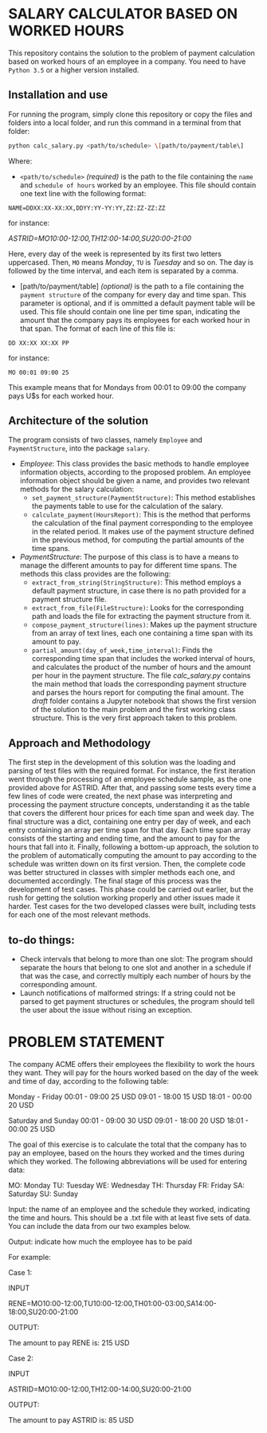 # SALARY CALCULATOR BASED ON WORKED HOURS

This repository contains the solution to the problem of payment calculation based on worked hours of an employee in a company. You need to have `Python 3.5` or a higher version installed.

## Installation and use
For running the program, simply clone this repository or copy the files and folders into a local folder, and run this command in a terminal from that folder:

```bash
python calc_salary.py <path/to/schedule> \[path/to/payment/table\]
```

Where:

* `<path/to/schedule>` *(required)* is the path to the file containing the `name` and `schedule of hours` worked by an employee. This file should contain one text line with the following format:
```
NAME=DDXX:XX-XX:XX,DDYY:YY-YY:YY,ZZ:ZZ-ZZ:ZZ
```
for instance:

*ASTRID=MO10:00-12:00,TH12:00-14:00,SU20:00-21:00*

Here, every day of the week is represented by its first two letters uppercased. Then, `MO` means *Monday*, `TU` is *Tuesday* and so on. The day is followed by the time interval, and each item is separated by a comma.
* \[path/to/payment/table\] *(optional)* is the path to a file containing the `payment structure` of the company for every day and time span. This parameter is optional, and if is ommitted a default payment table will be used. This file should contain one line per time span, indicating the amount that the company pays its employees for each worked hour in that span. The format of each line of this file is:
```
DD XX:XX XX:XX PP
```
for instance:
```
MO 00:01 09:00 25
```
This example means that for Mondays from 00:01 to 09:00 the company pays U$s for each worked hour.

## Architecture of the solution
The program consists of two classes, namely `Employee` and `PaymentStructure`, into the package `salary`.
* *Employee*: This class provides the basic methods to handle employee information objects, according to the proposed problem. An employee information object should be given a name, and provides two relevant methods for the salary calculation:
  + `set_payment_structure(PaymentStructure)`: This method establishes the payments table to use for the calculation of the salary.
  + `calculate_payment(HoursReport)`: This is the method that performs the calculation of the final payment corresponding to the employee in the related period. It makes use of the payment structure defined in the previous method, for computing the partial amounts of the time spans.
* *PaymentStructure*: The purpose of this class is to have a means to manage the different amounts to pay for different time spans. The methods this class provides are the following:
  + `extract_from_string(StringStructure)`: This method employs a default payment structure, in case there is no path provided for a payment structure file.
  + `extract_from_file(FileStructure)`: Looks for the corresponding path and loads the file for extracting the payment structure from it.
  + `compose_payment_structure(lines)`: Makes up the payment structure from an array of text lines, each one containing a time span with its amount to pay.
  + `partial_amount(day_of_week,time_interval)`: Finds the corresponding time span that includes the worked interval of hours, and calculates the product of the number of hours and the amount per hour in the payment structure.
The file *calc_salary.py* contains the main method that loads the corresponding payment structure and parses the hours report for computing the final amount.
The *draft* folder contains a Jupyter notebook that shows the first version of the solution to the main problem and the first working class structure. This is the very first approach taken to this problem.

## Approach and Methodology
The first step in the development of this solution was the loading and parsing of test files with the required format. For instance, the first iteration went through the processing of an employee schedule sample, as the one provided above for ASTRID. After that, and passing some tests every time a few lines of code were created, the next phase was interpreting and processing the payment structure concepts, understanding it as the table that covers the different hour prices for each time span and week day. The final structure was a dict, containing one entry per day of week, and each entry containing an array per time span for that day. Each time span array consists of the starting and ending time, and the amount to pay for the hours that fall into it.
Finally, following a bottom-up approach, the solution to the problem of automatically computing the amount to pay according to the schedule was written down on its first version. Then, the complete code was better structured in classes with simpler methods each one, and documented accordingly.
The final stage of this process was the development of test cases. This phase could be carried out earlier, but the rush for getting the solution working properly and other issues made it harder. Test cases for the two developed classes were built, including tests for each one of the most relevant methods.

## to-do things:
* Check intervals that belong to more than one slot: The program should separate the hours that belong to one slot and another in a schedule if that was the case, and correctly multiply each number of hours by the corresponding amount.
* Launch notifications of malformed strings: If a string could not be parsed to get payment structures or schedules, the program should tell the user about the issue without rising an exception.

# PROBLEM STATEMENT

The company ACME offers their employees the flexibility to work the hours they want. They will pay for the hours worked based on the day of the week and time of day, according to the following table:

Monday - Friday
00:01 - 09:00 25 USD
09:01 - 18:00 15 USD
18:01 - 00:00 20 USD

Saturday and Sunday
00:01 - 09:00 30 USD
09:01 - 18:00 20 USD
18:01 - 00:00 25 USD

The goal of this exercise is to calculate the total that the company has to pay an employee, based on the hours they worked and the times during which they worked. The following abbreviations will be used for entering data:

MO: Monday
TU: Tuesday
WE: Wednesday
TH: Thursday
FR: Friday
SA: Saturday
SU: Sunday

Input: the name of an employee and the schedule they worked, indicating the time and hours. This should be a .txt file with at least five sets of data. You can include the data from our two examples below.

Output: indicate how much the employee has to be paid

For example:

Case 1:

INPUT

RENE=MO10:00-12:00,TU10:00-12:00,TH01:00-03:00,SA14:00-18:00,SU20:00-21:00

OUTPUT:

The amount to pay RENE is: 215 USD

Case 2:

INPUT

ASTRID=MO10:00-12:00,TH12:00-14:00,SU20:00-21:00

OUTPUT:

The amount to pay ASTRID is: 85 USD